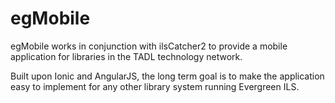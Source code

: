 egMobile
==================

egMobile works in conjunction with ilsCatcher2 to provide a mobile application for libraries in the TADL technology network.

Built upon Ionic and AngularJS, the long term goal is to make the application easy to implement for any other library system running Evergreen ILS. 


